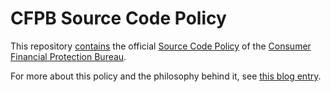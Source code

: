 # CFPB Source Code Policy

This repository [contains](https://github.com/cfpb/source-code-policy/blob/master/cfpb-source-code-policy.txt)
the official [Source Code Policy](http://www.consumerfinance.gov/developers/sourcecodepolicy/) of the
[Consumer Financial Protection Bureau](http://www.consumerfinance.gov/).

For more about this policy and the philosophy behind it, see
[this blog entry](http://www.consumerfinance.gov/blog/the-cfpbs-source-code-policy-open-and-shared/).
